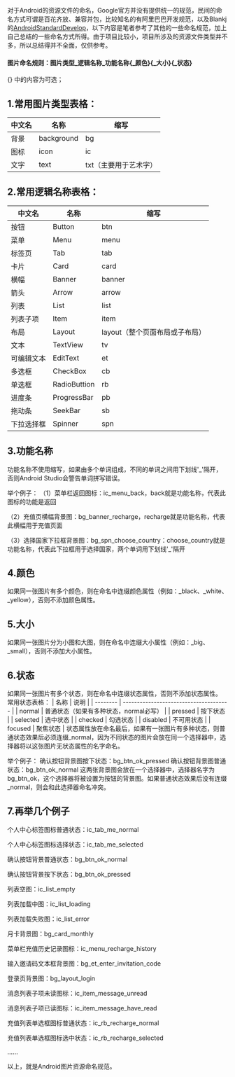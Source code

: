 对于Android的资源文件的命名，Google官方并没有提供统一的规范，民间的命名方式可谓是百花齐放、兼容并包，比较知名的有阿里巴巴开发规范，以及Blankj的[AndroidStandardDevelop](https://github.com/Blankj/AndroidStandardDevelop)，以下内容是笔者参考了其他的一些命名规范，加上自己总结的一些命名方式所得。由于项目比较小，项目所涉及的资源文件类型并不多，所以总结得并不全面，仅供参考。

#### 图片命名规则：图片类型_逻辑名称_功能名称{_颜色}{_大小}{_状态}

{} 中的内容为可选；

## 1.常用图片类型表格：
| 中文名 | 名称         | 缩写                |
| ------ | -------------- | --------------------- |
| 背景 | background     | bg                    |
| 图标 | icon           | ic                    |
| 文字 | text           | txt（主要用于艺术字） |
## 2.常用逻辑名称表格：
| 中文名  | 名称       | 缩写                         |
| ---------- | ------------ | ------------------------------ |
| 按钮     | Button       | btn                            |
| 菜单     | Menu         | menu                           |
| 标签页  | Tab          | tab                            |
| 卡片     | Card         | card                           |
| 横幅     | Banner       | banner                         |
| 箭头     | Arrow        | arrow                          |
| 列表     | List         | list                           |
| 列表子项 | Item         | item                           |
| 布局     | Layout       | layout（整个页面布局或子布局） |
| 文本     | TextView     | tv                             |
| 可编辑文本 | EditText     | et                             |
| 多选框  | CheckBox     | cb                             |
| 单选框  | RadioButtion | rb                             |
| 进度条  | ProgressBar  | pb                             |
| 拖动条  | SeekBar      | sb                             |
| 下拉选择框 | Spinner      | spn                            |
## 3.功能名称
功能名称不使用缩写，如果由多个单词组成，不同的单词之间用下划线'_'隔开，否则Android Studio会警告单词拼写错误。

举个例子：
（1）菜单栏返回图标：ic_menu_back，back就是功能名称，代表此图标的功能是返回

（2）充值页横幅背景图：bg_banner_recharge，recharge就是功能名称，代表此横幅用于充值页面

（3）选择国家下拉框背景图：bg_spn_choose_country：choose_country就是功能名称，代表此下拉框用于选择国家，两个单词用下划线'_'隔开

## 4.颜色
如果同一张图片有多个颜色，则在命名中连缀颜色属性（例如：_black、_white、_yellow），否则不添加颜色属性。

## 5.大小
如果同一张图片分为小图和大图，则在命名中连缀大小属性（例如：_big、_small），否则不添加大小属性。
## 6.状态
如果同一张图片有多个状态，则在命名中连缀状态属性，否则不添加状态属性。
常用状态表格：
| 名称   | 说明                                 |
| -------- | -------------------------------------- |
| normal   | 普通状态（如果有多种状态，normal必写） |
| pressed  | 按下状态                           |
| selected | 选中状态                           |
| checked  | 勾选状态                           |
| disabled | 不可用状态                        |
| focused  | 聚焦状态                           |
状态属性放在命名最后，如果有一张图片有多种状态，则普通状态效果后必须连缀_normal，因为不同状态的图片会放在同一个选择器中，选择器将以这张图片无状态属性的名字命名。

举个例子：
确认按钮背景图按下状态：bg_btn_ok_pressed
确认按钮背景图普通状态：bg_btn_ok_normal
这两张背景图会放在一个选择器中，选择器名字为bg_btn_ok，这个选择器将被设置为按钮的背景图。如果普通状态效果后没有连缀_normal，则会和此选择器命名冲突。

## 7.再举几个例子

个人中心标签图标普通状态：ic_tab_me_normal

个人中心标签图标选择状态：ic_tab_me_selected

确认按钮背景普通状态：bg_btn_ok_normal

确认按钮背景按下状态：bg_btn_ok_pressed

列表空图：ic_list_empty

列表加载中图：ic_list_loading

列表加载失败图：ic_list_error

月卡背景图：bg_card_monthly

菜单栏充值历史记录图标：ic_menu_recharge_history

输入邀请码文本框背景图：bg_et_enter_invitation_code

登录页背景图：bg_layout_login

消息列表子项未读图标：ic_item_message_unread

消息列表子项已读图标：ic_item_message_have_read

充值列表单选框图标普通状态：ic_rb_recharge_normal

充值列表单选框图标选中状态：ic_rb_recharge_selected

......

以上，就是Android图片资源命名规范。

